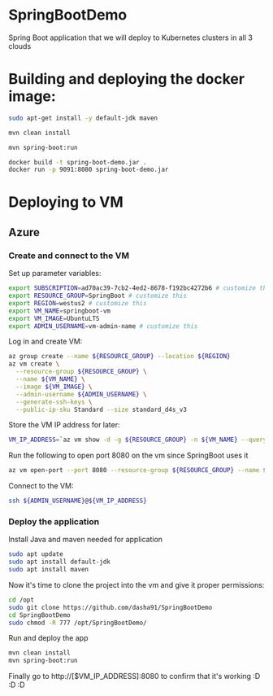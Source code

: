 # SpringBootDemo
Spring Boot application that we will deploy to Kubernetes clusters in all 3 clouds

# Building and deploying the docker image: 
```bash
sudo apt-get install -y default-jdk maven
```
```bash
mvn clean install
```
```bash
mvn spring-boot:run  
```
```bash
docker build -t spring-boot-demo.jar .
docker run -p 9091:8080 spring-boot-demo.jar
```

# Deploying to VM

## Azure 

### Create and connect to the VM 
Set up parameter variables: 

```bash
export SUBSCRIPTION=ad70ac39-7cb2-4ed2-8678-f192bc4272b6 # customize this
export RESOURCE_GROUP=SpringBoot # customize this
export REGION=westus2 # customize this
export VM_NAME=springboot-vm
export VM_IMAGE=UbuntuLTS
export ADMIN_USERNAME=vm-admin-name # customize this
```

Log in and create VM: 

```bash
az group create --name ${RESOURCE_GROUP} --location ${REGION}
az vm create \
  --resource-group ${RESOURCE_GROUP} \
  --name ${VM_NAME} \
  --image ${VM_IMAGE} \
  --admin-username ${ADMIN_USERNAME} \
  --generate-ssh-keys \
  --public-ip-sku Standard --size standard_d4s_v3
```

Store the VM IP address for later: 

```bash
VM_IP_ADDRESS=`az vm show -d -g ${RESOURCE_GROUP} -n ${VM_NAME} --query publicIps -o tsv` 
```

Run the following to open port 8080 on the vm since SpringBoot uses it

```bash
az vm open-port --port 8080 --resource-group ${RESOURCE_GROUP} --name ${VM_NAME} --priority 1100
```

Connect to the VM: 

```bash
ssh ${ADMIN_USERNAME}@${VM_IP_ADDRESS}
```

### Deploy the application

Install Java and maven needed for application

```bash
sudo apt update
sudo apt install default-jdk
sudo apt install maven
```

Now it's time to clone the project into the vm and give it proper permissions: 

```bash
cd /opt
sudo git clone https://github.com/dasha91/SpringBootDemo
cd SpringBootDemo
sudo chmod -R 777 /opt/SpringBootDemo/
```

Run and deploy the app
```bash
mvn clean install
mvn spring-boot:run  
```

Finally go to http://[$VM_IP_ADDRESS]:8080 to confirm that it's working :D :D :D 